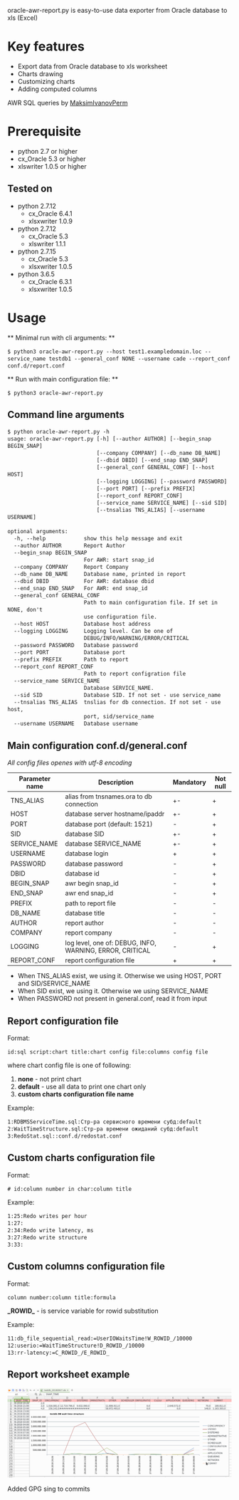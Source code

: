 oracle-awr-report.py is easy-to-use data exporter from Oracle database to xls (Excel)

# Key features
* Export data from Oracle database to xls worksheet
* Charts drawing
* Customizing charts
* Adding computed columns

AWR SQL queries by [MaksimIvanovPerm](https://github.com/MaksimIvanovPerm)

# Prerequisite
* python 2.7 or higher
* cx_Oracle 5.3 or higher
* xlswriter 1.0.5 or higher

## Tested on
* python 2.7.12
  * cx_Oracle 6.4.1
  * xlsxwriter 1.0.9
* python 2.7.12
  * cx_Oracle 5.3
  * xlswriter 1.1.1
* python 2.7.15
  * cx_Oracle 5.3
  * xlsxwriter 1.0.5
* python 3.6.5
  * cx_Oracle 6.3.1 
  * xlsxwriter 1.0.5

# Usage

** Minimal run with cli arguments: **
```
$ python3 oracle-awr-report.py --host test1.exampledomain.loc --service_name testdb1 --general_conf NONE --username cade --report_conf conf.d/report.conf 
```
** Run with main configuration file: **
```
$ python3 oracle-awr-report.py
```

## Command line arguments
```
$ python oracle-awr-report.py -h
usage: oracle-awr-report.py [-h] [--author AUTHOR] [--begin_snap BEGIN_SNAP]
                            [--company COMPANY] [--db_name DB_NAME]
                            [--dbid DBID] [--end_snap END_SNAP]
                            [--general_conf GENERAL_CONF] [--host HOST]
                            [--logging LOGGING] [--password PASSWORD]
                            [--port PORT] [--prefix PREFIX]
                            [--report_conf REPORT_CONF]
                            [--service_name SERVICE_NAME] [--sid SID]
                            [--tnsalias TNS_ALIAS] [--username USERNAME]

optional arguments:
  -h, --help            show this help message and exit
  --author AUTHOR       Report Author
  --begin_snap BEGIN_SNAP
                        For AWR: start snap_id
  --company COMPANY     Report Company
  --db_name DB_NAME     Database name, printed in report
  --dbid DBID           For AWR: database dbid
  --end_snap END_SNAP   For AWR: end snap_id
  --general_conf GENERAL_CONF
                        Path to main configuration file. If set in NONE, don't
                        use configuration file.
  --host HOST           Database host address
  --logging LOGGING     Logging level. Can be one of
                        DEBUG/INFO/WARNING/ERROR/CRITICAL
  --password PASSWORD   Database password
  --port PORT           Database port
  --prefix PREFIX       Path to report
  --report_conf REPORT_CONF
                        Path to report configration file
  --service_name SERVICE_NAME
                        Database SERVICE_NAME.
  --sid SID             Database SID. If not set - use service_name
  --tnsalias TNS_ALIAS  tnslias for db connection. If not set - use host,
                        port, sid/service_name
  --username USERNAME   Database username
```

## Main configuration **conf.d/general.conf**
_All config files openes with utf-8 encoding_

| Parameter name | Description                              		    | Mandatory | Not null
| -------------- | -------------------------------------------------------- | --------- | --------
| TNS_ALIAS      | alias from tnsnames.ora to db connection 		    | +-        | +
| HOST           | database server hostname/ipaddr			    | +-        | +
| PORT		 | database port (default: 1521)                            | -         | +
| SID            | database SID                                             | +-        | +
| SERVICE_NAME   | database SERVICE_NAME                                    | +-        | +
| USERNAME       | database login                            		    | +         | +
| PASSWORD       | database password                        		    | -         | +
| DBID		 | database id						    | -         | +
| BEGIN_SNAP     | awr begin snap_id  			                    | -         | +
| END_SNAP       | awr end snap_id                 		            | -         | +
| PREFIX         | path to report file                  		    | -         | -
| DB_NAME        | database title     			                    | -         | -
| AUTHOR         | report author                            		    | -         | -
| COMPANY        | report company            		                    | -         | -
| LOGGING        | log level, one of: DEBUG, INFO, WARNING, ERROR, CRITICAL | -         | +
| REPORT_CONF    | report configuration file 				    | +         | +

* When TNS_ALIAS exist, we using it. Otherwise we using HOST, PORT and SID/SERVICE_NAME
* When SID exist, we using it. Otherwise we using SERVICE_NAME
* When PASSWORD not present in general.conf, read it from input

## Report configuration file
Format:
```
id:sql script:chart title:chart config file:columns config file
```
where chart config file is one of following:
1. **none** - not print chart
2. **default** - use all data to print one chart only
3. **custom charts configuration file name**

Example:
```
1:RDBMSServiceTime.sql:Стр-ра сервисного времени субд:default
2:WaitTimeStructure.sql:Стр-ра времени ожиданий субд:default
3:RedoStat.sql::conf.d/redostat.conf
```

## Custom charts configuration file
Format:
```
# id:column number in char:column title

```

Example:
```
1:25:Redo writes per hour
1:27:
2:34:Redo write latency, ms
3:27:Redo write structure
3:33:
```

## Custom columns configuration file
Format:
```
column number:column title:formula
```

**\_ROWID\_** - is service variable for rowid substitution

Example:
```
11:db_file_sequential_read:=UserIOWaitsTime!W_ROWID_/10000
12:userio:=WaitTimeStructure!D_ROWID_/10000
13:rr-latency:=C_ROWID_/E_ROWID_
```

## Report worksheet example
![DB wait time structure](DOC/oracle-awr-report.png)

Added GPG sing to commits
